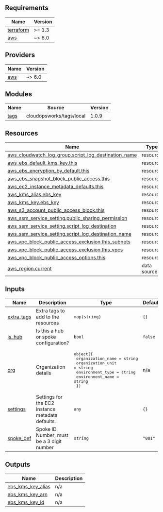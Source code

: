 ## Requirements

| Name | Version |
|------|---------|
| <a name="requirement_terraform"></a> [terraform](#requirement\_terraform) | >= 1.3 |
| <a name="requirement_aws"></a> [aws](#requirement\_aws) | ~> 6.0 |

## Providers

| Name | Version |
|------|---------|
| <a name="provider_aws"></a> [aws](#provider\_aws) | ~> 6.0 |

## Modules

| Name | Source | Version |
|------|--------|---------|
| <a name="module_tags"></a> [tags](#module\_tags) | cloudopsworks/tags/local | 1.0.9 |

## Resources

| Name | Type |
|------|------|
| [aws_cloudwatch_log_group.script_log_destination_name](https://registry.terraform.io/providers/hashicorp/aws/latest/docs/resources/cloudwatch_log_group) | resource |
| [aws_ebs_default_kms_key.this](https://registry.terraform.io/providers/hashicorp/aws/latest/docs/resources/ebs_default_kms_key) | resource |
| [aws_ebs_encryption_by_default.this](https://registry.terraform.io/providers/hashicorp/aws/latest/docs/resources/ebs_encryption_by_default) | resource |
| [aws_ebs_snapshot_block_public_access.this](https://registry.terraform.io/providers/hashicorp/aws/latest/docs/resources/ebs_snapshot_block_public_access) | resource |
| [aws_ec2_instance_metadata_defaults.this](https://registry.terraform.io/providers/hashicorp/aws/latest/docs/resources/ec2_instance_metadata_defaults) | resource |
| [aws_kms_alias.ebs_key](https://registry.terraform.io/providers/hashicorp/aws/latest/docs/resources/kms_alias) | resource |
| [aws_kms_key.ebs_key](https://registry.terraform.io/providers/hashicorp/aws/latest/docs/resources/kms_key) | resource |
| [aws_s3_account_public_access_block.this](https://registry.terraform.io/providers/hashicorp/aws/latest/docs/resources/s3_account_public_access_block) | resource |
| [aws_ssm_service_setting.public_sharing_permission](https://registry.terraform.io/providers/hashicorp/aws/latest/docs/resources/ssm_service_setting) | resource |
| [aws_ssm_service_setting.script_log_destination](https://registry.terraform.io/providers/hashicorp/aws/latest/docs/resources/ssm_service_setting) | resource |
| [aws_ssm_service_setting.script_log_destination_name](https://registry.terraform.io/providers/hashicorp/aws/latest/docs/resources/ssm_service_setting) | resource |
| [aws_vpc_block_public_access_exclusion.this_subnets](https://registry.terraform.io/providers/hashicorp/aws/latest/docs/resources/vpc_block_public_access_exclusion) | resource |
| [aws_vpc_block_public_access_exclusion.this_vpcs](https://registry.terraform.io/providers/hashicorp/aws/latest/docs/resources/vpc_block_public_access_exclusion) | resource |
| [aws_vpc_block_public_access_options.this](https://registry.terraform.io/providers/hashicorp/aws/latest/docs/resources/vpc_block_public_access_options) | resource |
| [aws_region.current](https://registry.terraform.io/providers/hashicorp/aws/latest/docs/data-sources/region) | data source |

## Inputs

| Name | Description | Type | Default | Required |
|------|-------------|------|---------|:--------:|
| <a name="input_extra_tags"></a> [extra\_tags](#input\_extra\_tags) | Extra tags to add to the resources | `map(string)` | `{}` | no |
| <a name="input_is_hub"></a> [is\_hub](#input\_is\_hub) | Is this a hub or spoke configuration? | `bool` | `false` | no |
| <a name="input_org"></a> [org](#input\_org) | Organization details | <pre>object({<br/>    organization_name = string<br/>    organization_unit = string<br/>    environment_type  = string<br/>    environment_name  = string<br/>  })</pre> | n/a | yes |
| <a name="input_settings"></a> [settings](#input\_settings) | Settings for the EC2 instance metadata defaults. | `any` | `{}` | no |
| <a name="input_spoke_def"></a> [spoke\_def](#input\_spoke\_def) | Spoke ID Number, must be a 3 digit number | `string` | `"001"` | no |

## Outputs

| Name | Description |
|------|-------------|
| <a name="output_ebs_kms_key_alias"></a> [ebs\_kms\_key\_alias](#output\_ebs\_kms\_key\_alias) | n/a |
| <a name="output_ebs_kms_key_arn"></a> [ebs\_kms\_key\_arn](#output\_ebs\_kms\_key\_arn) | n/a |
| <a name="output_ebs_kms_key_id"></a> [ebs\_kms\_key\_id](#output\_ebs\_kms\_key\_id) | n/a |
